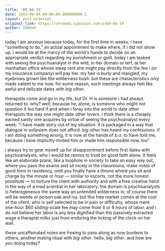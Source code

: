 ```yaml
---
title: '09.04.19'
date: 2019-09-04 00:00:00.000000000 Z
layout: post-external
original_link: https://shreeda.substack.com/p/09-04-19
author: 100044
---
```


today I am anxious because today, for the first time in weeks, i have "something to do," an actual appointment to make where, if i did not show up, i would be at the mercy of the world's hands to decide on an appropriate verdict regarding my punishment or guilt. today i am tasked with seeing the psychoanalyst in the wild, in her domain or terf, at her manhattan office whose steep rent she might pay directly from the fee i (or my insurance company) will pay her. my hair is burly and mangled, my eyebrows grown like the wilderness bush. but these are characteristics only made salient to me now. for some reason, such meetings always feel like awful and delicate dates with _big other_.

therapists come and go in my life, but Dr. H is someone i had always returned to. why? well, because he, alone, is someone who might not question it too hard if and when i foray into the world to date other therapists the way one might date other lovers. i think there is a cheaply earned sanity one acquires by virtue of seeing the psychoanalyst every week: "i have made story out of my situation. it is packaged in a way that dialogue in solipsism does not afford. _big other_ has heard my confessions. if i am doing something wrong, it is now at the hands of _b.o._ to have told me, because i have implicitly invited him or made him responsible now, too"

i always try to gear myself up for disappointment before first dates with psychoanalysts, who i would be remiss to trust on good faith alone. it feels like an elaborate prank, like a loophole in society to take an easy way out, where you pass the exams and sit nicely in the classrooms, make notes of good form in residency, until you finally have a throne where you sit and charge by the minute or hour –– similar to escorts, not the more honest prostitute –– to torture the client with authority and with a free creative hand in the way of a mad scientist in her laboratory. the domain is psychoanalysts is heterogeneous the same way an untended wilderness is; of course there will be weeds or poison oak and ivy. but this free market comes at the cost of the client, who is self selected to be in pain or difficulty, whose mere one-hour $60 sliding-scale fee may come from 4 or 6 hours of labor. and i do not believe her labor is any less dignified than the passively extracted wage a therapist milks just from enduring the ticking of the clock on her wall.

these uncaffeinated notes are freeing to pass along as now burdens to others, another mating ritual with _big other_. hello, _big other_. and how are _you_ doing today?

